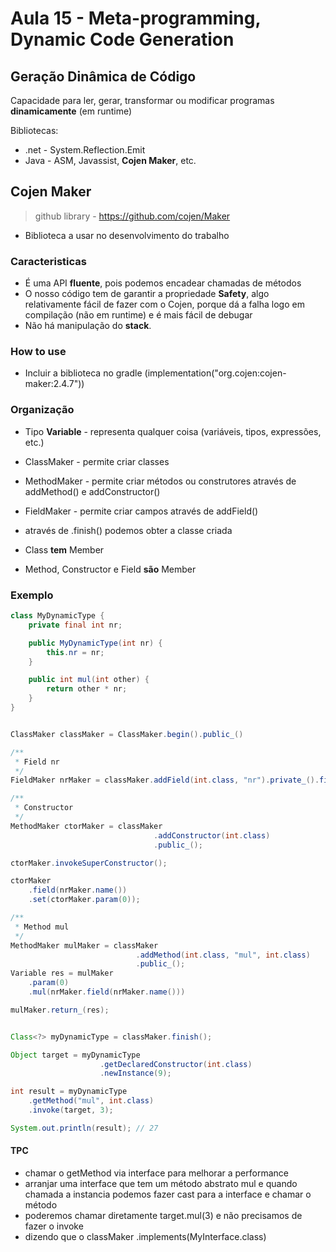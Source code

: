# Aula 15 - Meta-programming, Dynamic Code Generation

## Geração Dinâmica de Código

Capacidade para ler, gerar, transformar ou modificar programas **dinamicamente** (em runtime)

Bibliotecas: 
- .net - System.Reflection.Emit
- Java - ASM, Javassist, **Cojen Maker**, etc.

## Cojen Maker
> github library - https://github.com/cojen/Maker
> 
- Biblioteca a usar no desenvolvimento do trabalho

### Caracteristicas

- É uma API **fluente**, pois podemos encadear chamadas de métodos
- O nosso código tem de garantir a propriedade **Safety**, algo relativamente fácil de fazer com o Cojen, porque dá a falha logo em compilação (não em runtime) e é mais fácil de debugar
- Não há manipulação do **stack**.

### How to use

- Incluir a biblioteca no gradle (implementation("org.cojen:cojen-maker:2.4.7"))

### Organização

- Tipo **Variable** - representa qualquer coisa (variáveis, tipos, expressões, etc.)

- ClassMaker - permite criar classes
- MethodMaker - permite criar métodos ou construtores através de addMethod() e addConstructor()
- FieldMaker - permite criar campos através de addField()
- através de .finish() podemos obter a classe criada
- Class **tem** Member
- Method, Constructor e Field **são** Member

### Exemplo 

```java
class MyDynamicType {
    private final int nr;

    public MyDynamicType(int nr) {
        this.nr = nr;
    }

    public int mul(int other) {
        return other * nr;
    }
}

```

```java

ClassMaker classMaker = ClassMaker.begin().public_()

/**
 * Field nr
 */
FieldMaker nrMaker = classMaker.addField(int.class, "nr").private_().final_();

/**
 * Constructor
 */
MethodMaker ctorMaker = classMaker
                                .addConstructor(int.class)
                                .public_();

ctorMaker.invokeSuperConstructor();

ctorMaker
    .field(nrMaker.name())
    .set(ctorMaker.param(0));

/**
 * Method mul
 */
MethodMaker mulMaker = classMaker
                            .addMethod(int.class, "mul", int.class)
                            .public_();
Variable res = mulMaker
    .param(0)
    .mul(nrMaker.field(nrMaker.name()))

mulMaker.return_(res);


Class<?> myDynamicType = classMaker.finish();

Object target = myDynamicType
                    .getDeclaredConstructor(int.class)
                    .newInstance(9);

int result = myDynamicType
    .getMethod("mul", int.class)
    .invoke(target, 3);

System.out.println(result); // 27
```

#### TPC 

- chamar o getMethod via interface para melhorar a performance
- arranjar uma interface que tem um método abstrato mul e quando chamada a instancia podemos fazer cast para a interface e chamar o método
- poderemos chamar diretamente target.mul(3) e não precisamos de fazer o invoke
- dizendo que o classMaker .implements(MyInterface.class)